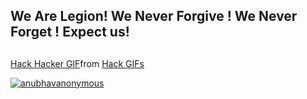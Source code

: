 ## We Are Legion! We Never Forgive ! We Never Forget ! Expect us!
## 
<div class="tenor-gif-embed" data-postid="20552131" data-share-method="host" data-aspect-ratio="1.77778" data-width="100%"><a href="https://tenor.com/view/hack-hacker-simple-hack-cheap-hack-simple-gif-20552131">Hack Hacker GIF</a>from <a href="https://tenor.com/search/hack-gifs">Hack GIFs</a></div> <script type="text/javascript" async src="https://tenor.com/embed.js"></script>
<p align="left">
<a href="https://github.com/anubhavanonymous"><img title="anubhavanonymous" src="https://github-readme-stats.vercel.app/api/top-langs/?username=anubhavanonymous&layout=compact"></a>
</p>
